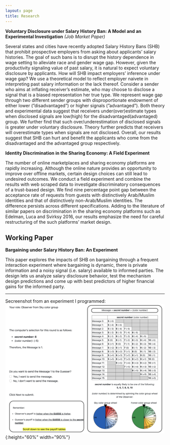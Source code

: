 ```yaml
---
layout: page
title: Research
---
```


**Voluntary Disclosure under Salary History Ban: A Model and an Experimental Investigation** *(Job Market Paper)*

Several states and cities have recently adopted Salary History Bans (SHB) that prohibit prospective employers from asking about applicants’ salary histories. The goal of such bans is to disrupt the history dependence in wage setting to alleviate race and gender wage gap. However, given the productivity signaling value of past salary, it is natural to expect voluntary disclosure by applicants. How will SHB impact employers’ inference under wage gap? We use a theoretical model to reflect employer naivete in interpreting past salary information or the lack thereof. Consider a sender who aims at inflating receiver’s estimate, who may choose to disclose a signal that is a biased representation her true type. We represent wage gap through two different sender groups with disproportionate endowment of either lower (”disadvantaged”) or higher signals (”advantaged”). Both theory and experimental data suggest that receivers under(over)estimate types when disclosed signals are low(high) for the disadvantaged(advantaged) group. We further find that such over/underestimation of disclosed signals is greater under voluntary disclosure. Theory further predicts that receivers will overestimate types when signals are not disclosed. Overall, our results suggest that SHB can hurt and benefit the applicants who come from the disadvantaged and the advantaged group respectively.

**Identity Discrimination in the Sharing Economy: A Field Experiment**

The number of online marketplaces and sharing economy platforms are rapidly increasing. Although the online nature provides an opportunity to improve over offline markets, certain design choices can still lead to undesired outcomes. We conduct a field experiment and combine the results with web scraped data to investigate discriminatory consequences of a trust-based design. We find nine percentage point gap between the acceptance rate of requests from guests with distinctively Arab/Muslim identities and that of distinctively non-Arab/Muslim identities. The difference persists across different specifications. Adding to the literature of similar papers on discrimination in the sharing economy platforms such as Edelman, Luca and Svirksy 2016, our results emphasize the need for careful restructuring of the such platforms’ market design.

## Working Paper

**Bargaining under Salary History Ban: An Experiment**

This paper explores the impacts of SHB on bargaining through a frequent interaction experiment where bargaining is dynamic, there is private information and a noisy signal (i.e. salary) available to informed parties. The design lets us analyze salary disclosure behavior, test the mechanism design predictions and come up with best predictors of higher financial gains for the informed party.


--------------

Secreenshot from an experiment I programmed:
![test image size](https://raw.githubusercontent.com/mervesariisik/mervesariisik.github.io/main/ss_decision_w32_observer_1_1.png){:height="60%" width="90%"}

